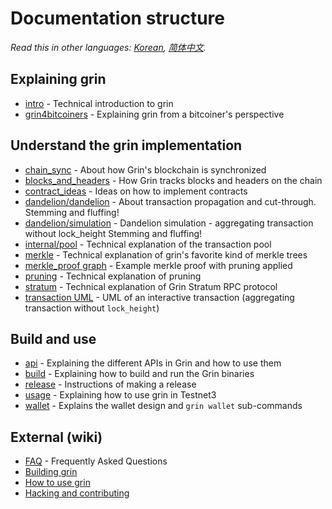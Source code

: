 # Documentation structure

*Read this in other languages: [Korean](table_of_contents_KR.md), [简体中文](table_of_contents_ZH-CN.md).*

## Explaining grin

- [intro](intro.md) - Technical introduction to grin
- [grin4bitcoiners](grin4bitcoiners.md) - Explaining grin from a bitcoiner's perspective

## Understand the grin implementation

- [chain_sync](chain/chain_sync.md) - About how Grin's blockchain is synchronized
- [blocks_and_headers](chain/blocks_and_headers.md) - How Grin tracks blocks and headers on the chain
- [contract_ideas](contract_ideas.md) - Ideas on how to implement contracts
- [dandelion/dandelion](dandelion/dandelion.md) - About transaction propagation and cut-through. Stemming and fluffing!
- [dandelion/simulation](dandelion/simulation.md) - Dandelion simulation - aggregating transaction without lock_height Stemming and fluffing!
- [internal/pool](internal/pool.md) - Technical explanation of the transaction pool
- [merkle](merkle.md) - Technical explanation of grin's favorite kind of merkle trees
- [merkle_proof graph](merkle_proof/merkle_proof.png) - Example merkle proof with pruning applied
- [pruning](pruning.md) - Technical explanation of pruning
- [stratum](stratum.md) - Technical explanation of Grin Stratum RPC protocol
- [transaction UML](https://github.com/mimblewimble/grin-wallet/blob/master/doc/transaction/basic-transaction-wf.png) - UML of an interactive transaction (aggregating transaction without `lock_height`)

## Build and use

- [api](api/api.md) - Explaining the different APIs in Grin and how to use them
- [build](build.md) - Explaining how to build and run the Grin binaries
- [release](release_instruction.md) - Instructions of making a release
- [usage](usage.md) - Explaining how to use grin in Testnet3
- [wallet](wallet/usage.md) - Explains the wallet design and `grin wallet` sub-commands

## External (wiki)

- [FAQ](https://github.com/mimblewimble/docs/wiki/FAQ) - Frequently Asked Questions
- [Building grin](https://github.com/mimblewimble/docs/wiki/Building)
- [How to use grin](https://github.com/mimblewimble/docs/wiki/How-to-use-grin)
- [Hacking and contributing](https://github.com/mimblewimble/docs/wiki/Hacking-and-contributing)
